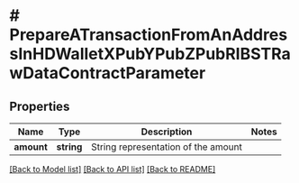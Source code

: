 # # PrepareATransactionFromAnAddressInHDWalletXPubYPubZPubRIBSTRawDataContractParameter

## Properties

Name | Type | Description | Notes
------------ | ------------- | ------------- | -------------
**amount** | **string** | String representation of the amount |

[[Back to Model list]](../../README.md#models) [[Back to API list]](../../README.md#endpoints) [[Back to README]](../../README.md)
